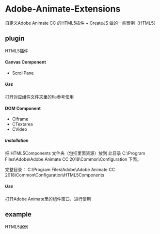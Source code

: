 # Adobe-Animate-Extensions
自定义Adobe Animate CC 的HTML5插件 + CreateJS 做的一些案例（HTML5） 

## plugin
HTML5插件

#### Canvas Component
+ ScrollPane

##### Use
打开对应组件文件夹里的fla参考使用

#### DOM Component
+ CIframe
+ CTextarea
+ CVideo

##### **Installation**
把 HTML5Components 文件夹（包括里面资源）放到 此目录 C:\Program Files\Adobe\Adobe Animate CC 2018\Common\Configuration 下面。

完整目录：
C:\Program Files\Adobe\Adobe Animate CC 2018\Common\Configuration\HTML5Components

##### Use
打开Adobe Animate里的组件窗口，进行使用


## example
HTML5案例
